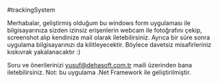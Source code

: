 #trackingSystem

Merhabalar, geliştirmiş olduğum bu windows form uygulaması ile bilgisayarınıza sizden izinsiz erişenlerin webcam ile fotoğrafını çekip, screenshot alıp kendinize mail olarak iletebilirsiniz.
Ayrıca bir süre sonra uygulama bilgisayarınızı da kilitleyecektir.
Böylece davetsiz misafirleriniz kıskıvrak yakalanacaktır :)

Soru ve önerilerinizi yusuf@dehasoft.com.tr maili üzerinden bana iletebilirsiniz.
Not: bu uygulama .Net Framework ile geliştirilmiştir.
